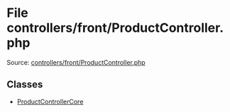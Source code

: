 File controllers/front/ProductController.php
=========

Source: [controllers/front/ProductController.php](https://github.com/PrestaShop/PrestaShop/blob/1.5.3.0/controllers/front/ProductController.php)


Classes
-------

* [ProductControllerCore](class.ProductControllerCore.md)

